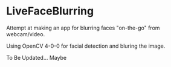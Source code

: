 # LiveFaceBlurring
Attempt at making an app for blurring faces "on-the-go" from webcam/video.

Using OpenCV 4-0-0 for facial detection and bluring the image.

To Be Updated... Maybe
